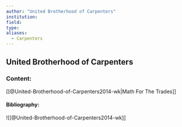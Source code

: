 ```yaml
---
author: "United Brotherhood of Carpenters"
institution:
field:
type:
aliases:
  - Carpenters
---
```


## United Brotherhood of Carpenters

### Content:
[[@United-Brotherhood-of-Carpenters2014-wk|Math For The Trades]]

#### Bibliography:

![[@United-Brotherhood-of-Carpenters2014-wk]]